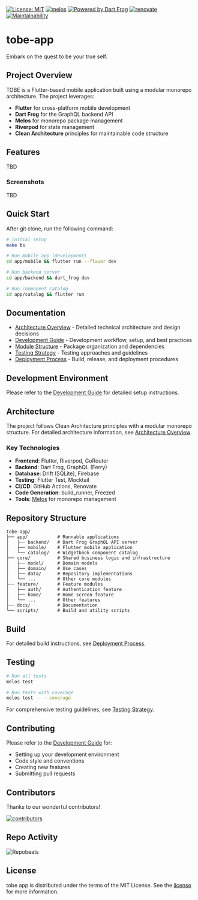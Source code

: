 [![License: MIT](https://img.shields.io/badge/license-MIT-blue.svg)](https://opensource.org/licenses/MIT)
[![melos](https://img.shields.io/badge/maintained%20with-melos-f700ff.svg?style=flat-square)](https://github.com/invertase/melos)
[![Powered by Dart Frog](https://img.shields.io/endpoint?url=https://tinyurl.com/dartfrog-badge)](https://dartfrog.vgv.dev)
[![renovate](https://img.shields.io/badge/maintaied%20with-renovate-blue?logo=renovatebot)](https://app.renovatebot.com/dashboard)
[![Maintainability](https://api.codeclimate.com/v1/badges/d91f882c23e2b0143794/maintainability)](https://codeclimate.com/github/ishinova/tobe-app/maintainability)

# tobe-app

Embark on the quest to be your true self.

## Project Overview

TOBE is a Flutter-based mobile application built using a modular monorepo architecture. The project leverages:

- **Flutter** for cross-platform mobile development
- **Dart Frog** for the GraphQL backend API
- **Melos** for monorepo package management
- **Riverpod** for state management
- **Clean Architecture** principles for maintainable code structure

## Features

TBD

### Screenshots

TBD

## Quick Start

After git clone, run the following command:

```bash
# Initial setup
make bs

# Run mobile app (development)
cd app/mobile && flutter run --flavor dev

# Run backend server
cd app/backend && dart_frog dev

# Run component catalog
cd app/catalog && flutter run
```

## Documentation

- [Architecture Overview](./architecture.md) - Detailed technical architecture and design decisions
- [Development Guide](./development.md) - Development workflow, setup, and best practices
- [Module Structure](./modules.md) - Package organization and dependencies
- [Testing Strategy](./testing.md) - Testing approaches and guidelines
- [Deployment Process](./deployment.md) - Build, release, and deployment procedures

## Development Environment

Please refer to the [Development Guide](./development.md) for detailed setup instructions.

## Architecture

The project follows Clean Architecture principles with a modular monorepo structure. For detailed architecture information, see [Architecture Overview](./architecture.md).

### Key Technologies

- **Frontend**: Flutter, Riverpod, GoRouter
- **Backend**: Dart Frog, GraphQL (Ferry)
- **Database**: Drift (SQLite), Firebase
- **Testing**: Flutter Test, Mocktail
- **CI/CD**: GitHub Actions, Renovate
- **Code Generation**: build_runner, Freezed
- **Tools**: [Melos](https://melos.invertase.dev) for monorepo management

## Repository Structure

```text
tobe-app/
├── app/           # Runnable applications
│   ├── backend/   # Dart Frog GraphQL API server
│   ├── mobile/    # Flutter mobile application
│   └── catalog/   # Widgetbook component catalog
├── core/          # Shared business logic and infrastructure
│   ├── model/     # Domain models
│   ├── domain/    # Use cases
│   ├── data/      # Repository implementations
│   └── ...        # Other core modules
├── feature/       # Feature modules
│   ├── auth/      # Authentication feature
│   ├── home/      # Home screen feature
│   └── ...        # Other features
├── docs/          # Documentation
└── scripts/       # Build and utility scripts
```

## Build

For detailed build instructions, see [Deployment Process](./deployment.md).

## Testing

```bash
# Run all tests
melos test

# Run tests with coverage
melos test -- --coverage
```

For comprehensive testing guidelines, see [Testing Strategy](./testing.md).

## Contributing

Please refer to the [Development Guide](./development.md) for:
- Setting up your development environment
- Code style and conventions
- Creating new features
- Submitting pull requests

## Contributors

Thanks to our wonderful contributors!

<a href="https://github.com/ishinova/tobe-app/graphs/contributors">
  <img src="https://contrib.rocks/image?repo=ishinova/tobe-app"  alt="contributors"/>
</a>

## Repo Activity

![Repobeats](https://repobeats.axiom.co/api/embed/c59993683c4f832543169aead66706b361f88deb.svg "Repobeats analytics image")

## License

tobe app is distributed under the terms of the MIT License. See the [license](../LICENSE) for more
information.
